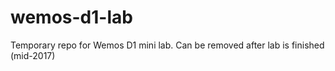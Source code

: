 # wemos-d1-lab
Temporary repo for Wemos D1 mini lab. Can be removed after lab is finished (mid-2017)
